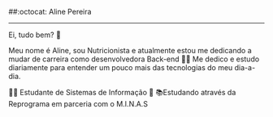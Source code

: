 
##:octocat: Aline Pereira
______________________________


Ei, tudo bem? 👋

 Meu nome é Aline, sou Nutricionista e atualmente estou me dedicando a mudar de carreira como desenvolvedora Back-end :woman_technologist: 
 Me dedico e estudo diariamente para entender um pouco mais das tecnologias do meu dia-a-dia.

👩‍💼 Estudante de Sistemas de Informação 💙
📚Estudando através da Reprograma em parceria com o M.I.N.A.S


<!--
**Aline160/Aline160** is a ✨ _special_ ✨ repository because its `README.md` (this file) appears on your GitHub profile.

Here are some ideas to get you started:

- 🔭 I’m currently working on ...
- 🌱 I’m currently learning ...
- 👯 I’m looking to collaborate on ...
- 🤔 I’m looking for help with ...
- 💬 Ask me about ...
- 📫 How to reach me: ...
- 😄 Pronouns: ...
- ⚡ Fun fact: ...
-->
